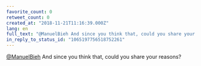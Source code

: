 ```yaml
---
favorite_count: 0
retweet_count: 0
created_at: "2018-11-21T11:16:39.000Z"
lang: en
full_text: "@ManuelBieh And since you think that, could you share your reasons?"
in_reply_to_status_id: "1065197756518752261"
---
```


[@ManuelBieh](https://twitter.com/ManuelBieh) And since you think that, could
you share your reasons?
